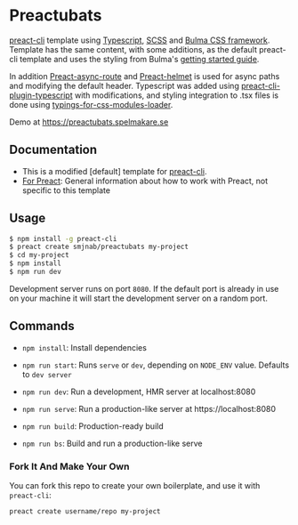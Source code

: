 # Preactubats
[preact-cli](https://github.com/developit/preact-cli) template using [Typescript](https://github.com/Microsoft/TypeScript), [SCSS](https://github.com/sass/sass) and [Bulma CSS framework](https://github.com/jgthms/bulma). Template has the same content, with some additions, as the default preact-cli template and uses the styling from Bulma's [getting started guide](https://bulma.io/documentation/customize/with-node-sass/).

In addition [Preact-async-route](https://github.com/prateekbh/preact-async-route) and [Preact-helmet](https://github.com/Download/preact-helmet) is used for async paths and modifying the default header. Typescript was added using [preact-cli-plugin-typescript](https://github.com/wub/preact-cli-plugin-typescript) with modifications, and styling integration to .tsx files is done using [typings-for-css-modules-loader](https://github.com/Jimdo/typings-for-css-modules-loader).

Demo at https://preactubats.spelmakare.se

## Documentation
- This is a modified [default] template for [preact-cli](https://github.com/developit/preact-cli).
- [For Preact](https://preactjs.com/): General information about how to work with Preact, not specific to this template

## Usage

``` bash
$ npm install -g preact-cli
$ preact create smjnab/preactubats my-project
$ cd my-project
$ npm install
$ npm run dev
```

Development server runs on port `8080`. If the default port is already in use on your machine it will start the development server on a random port.

## Commands

- `npm install`: Install dependencies

- `npm run start`: Runs `serve` or `dev`, depending on `NODE_ENV` value. Defaults to `dev server`

- `npm run dev`: Run a development, HMR server at localhost:8080

- `npm run serve`: Run a production-like server at https://localhost:8080

- `npm run build`: Production-ready build

- `npm run bs`: Build and run a production-like serve


### Fork It And Make Your Own

You can fork this repo to create your own boilerplate, and use it with `preact-cli`:

``` bash
preact create username/repo my-project
```
